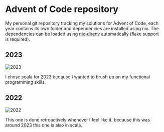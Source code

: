# Advent of Code repository

My personal git repository tracking my solutions for Advent of Code, each year 
contains its own folder and dependencies are installed using nix.
The dependencies can be loaded using 
[nix-direnv](https://github.com/nix-community/nix-direnv) automatically 
(flake support is required).


## 2023
![2023](https://img.shields.io/badge/stars%20⭐-14-yellow)

I chose scala for 2023 because I wanted to brush up on my functional 
programming skills.

## 2022
![2022](https://img.shields.io/badge/stars%20⭐-4-yellow)

This one is done retroactively whenever I feel like it, because this was 
around 2023 this one is also in scala.
